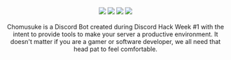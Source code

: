 <div align="center">
<!-- <img src="https://raw.githubusercontent.com/justalemon/Chomusuke/master/logo.png" width="750" /> -->
<br><br>
<a href="https://discordapp.com/oauth2/authorize?client_id=591581275429666847&scope=bot&permissions=2080763015"><img src="https://img.shields.io/badge/discord-invite-7289DA.svg"></a>
<a href="https://travis-ci.com/justalemon/Chomusuke"><img src="https://img.shields.io/travis/com/justalemon/chomusuke.svg?label=travis"></a>
<a href="https://www.codefactor.io/repository/github/justalemon/chomusuke"><img src="https://www.codefactor.io/repository/github/justalemon/chomusuke/badge"></a>
<a href="https://dependabot.com"><img src="https://api.dependabot.com/badges/status?host=github&repo=justalemon/Chomusuke"></a>
<br><br>
Chomusuke is a Discord Bot created during Discord Hack Week #1 with the intent to provide tools to make your server a productive environment. It doesn't matter if you are a gamer or software developer, we all need that head pat to feel comfortable.
<br><br>
<!-- <img src="https://raw.githubusercontent.com/justalemon/Chomusuke/master/preview.png"/> -->
</div>
